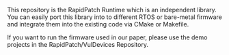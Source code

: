 This repository is the RapidPatch Runtime which is an independent library. You can easily port this library into to different RTOS or bare-metal firmware and integrate them into the existing code via CMake or Makefile.     

If you want to run the firmware used in our paper, please use the demo projects in the RapidPatch/VulDevices Repository.

